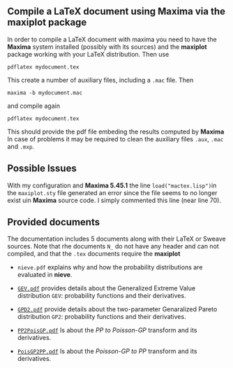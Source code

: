 Compile a LaTeX document using Maxima via the **maxiplot** package
------------------------------------------------------------------

In order to compile a LaTeX document with maxima you need to have the
**Maxima** system installed (possibly with its sources) and the
**maxiplot** package working with your LaTeX distribution. Then use

    pdflatex mydocument.tex

This create a number of auxiliary files, including a `.mac` file. Then

    maxima -b mydocument.mac

and compile again

    pdflatex mydocument.tex

This should provide the pdf file embeding the results computed by
**Maxima** In case of problems it may be required to clean the auxiliary
files `.aux`, `.mac` and `.mxp`.

Possible Issues
---------------

With my configuration and **Maxima 5.45.1** the line
`load("mactex.lisp")`in the `maxiplot.sty` file generated an error since
the file seems to no longer exist uin **Maxima** source code. I simply
commented this line (near line 70).

Provided documents
------------------

The documentation includes 5 documents along with their LaTeX or Sweave
sources. Note that rhe documents `N_` do not have any header and can not
compiled, and that the `.tex` documents require the **maxiplot**

-   `nieve.pdf` explains why and how the probability distributions are
    evaluated in **nieve**.

-   [`GEV.pdf`](GEV.pdf) provides details about the Generalized Extreme
    Value distribution `GEV`: probability functions and their
    derivatives.

-   [`GPD2.pdf`](GPD.pdf) provide details about the two-parameter
    Genaralized Pareto distribution `GP2`: probability functions and
    their derivatives.

-   [`PP2PoisGP.pdf`](PP2PoisGP) Is about the *PP to Poisson-GP*
    transform and its derivatives.

-   [`PoisGP2PP.pdf`](PoisGP2PP.pdf) Is about the *Poisson-GP to PP*
    transform and its derivatives.
